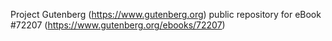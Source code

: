 Project Gutenberg (https://www.gutenberg.org) public repository
for eBook #72207 (https://www.gutenberg.org/ebooks/72207)
